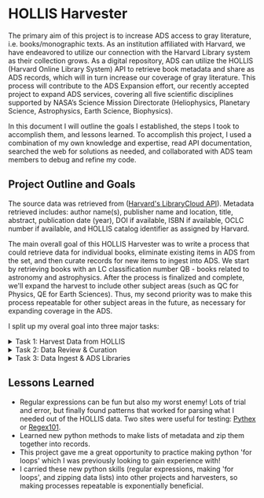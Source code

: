# HOLLIS Harvester

The primary aim of this project is to increase ADS access to gray literature, i.e. books/monographic texts. As an institution affiliated with Harvard, we have endeavored to utilize our connection with the Harvard Library system as their collection grows. As a digital repository, ADS can utilize the HOLLIS (Harvard Online Library System) API to retrieve book metadata and share as ADS records, which will in turn increase our coverage of gray literature. This process will contribute to the ADS Expansion effort, our recently accepted project to expand ADS services, covering all five scientific disciplines supported by NASA’s Science Mission Directorate (Heliophysics, Planetary Science, Astrophysics, Earth Science, Biophysics).
 
In this document I will outline the goals I established, the steps I took to accomplish them, and lessons learned. To accomplish this project, I used a combination of my own knowledge and expertise, read API documentation, searched the web for solutions as needed, and collaborated with ADS team members to debug and refine my code.

## Project Outline and Goals

The source data was retrieved from ([Harvard's LibraryCloud API](https://wiki.harvard.edu/confluence/display/LibraryStaffDoc/LibraryCloud)). Metadata retrieved includes: author name(s), publisher name and location, title, abstract, publication date (year), DOI if available, ISBN if available, OCLC number if available, and HOLLIS catalog identifier as assigned by Harvard.

The main overall goal of this HOLLIS Harvester was to write a process that could retrieve data for individual books, eliminate existing items in ADS from the set, and then curate records for new items to ingest into ADS. We start by retrieving books with an LC classification number QB - books related to astronomy and astrophysics. After the process is finalized and complete, we'll expand the harvest to include other subject areas (such as QC for Physics, QE for Earth Sciences). Thus, my second priority was to make this process repeatable for other subject areas in the future, as necessary for expanding coverage in the ADS. 

I split up my overal goal into three major tasks:

<details>
 <summary>Task 1: Harvest Data from HOLLIS </summary>

## Task 1: Harvest Data from HOLLIS
First we connect to the LibraryCloud API where HOLLIS allows for retrieving the book metadata. The python process for harvesting the data now can be run with the [HOLLIS1_Harvester](https://github.com/jrkoch127/hollis-harvester/blob/main/HOLLIS1_Harvester.ipynb) notebook. The only thing to change is the header/input data: change the date (YYMM), the LC classification (QB, QC, etc.), and make sure there is a directory ready on my local drive where I will store the results.

```
# Input data, then run the notebook
date = "2209"
classification = "QB"
filepath = "hollis_harvest/" + classification + "/"
```

By running the full HOLLIS1_Harvester notebook, I will first obtain a full file of results according to the classification input. We were able to come up with a process that sends the API request multiple times, appending any new items to the file, until no new results are found. Originally, I found that the API would send me different results each time, so this way, it'll gather as many new items as possible in the harvest.

Second, the script will look at my file of HOLLIS ids for books that we've already reviewed and vetted in the initial haul ('hollis_exclusions.xlsx'). The script removes those items reviewed from the data set. 

Next, the process extracts metadata that we want, using a series of regular expressions and zipping together data into records. Once the data is transformed into a workable state, we then create reference strings out of author, title, and year. Sending the reference strings to the ADS Reference Service API, we can identify additional books that already exist in ADS and remove those from the data set.

Finally, the end of the notebook will provide a "Results Summary": number of new records generated from HOLLIS, number of bibcode matches, and number of new items for ingest review. The output files include spreadsheets for each, so we can review any bibcode matches made, as well as the new ingests.

_Important note for later_: Copy all the HOLLIS ids from the 'hollis_results.xlsx' file, and append it to the 'hollis_exclusions.xlsx' file. Next time we run the harvest, these items will be excluded from the results as having been reviewed.
</details>

<details>
 <summary>Task 2: Data Review & Curation </summary>

## Task 2: Data Review & Curation
**Data Review:**
After we have successfully harvested data from HOLLIS, it's time to manually review items for metadata updates and curation of new items.

First we can look at the bibcode matching results ('ref_results.xlsx'), and make notes for metadata updates as needed. One thing to pay attention to is where the comment reads _"Exception: Hypotheses exhausted: X solutions with equal (good) score"_. This is where the ref service could not decide on a match because there are duplicate records. Make a tab in the excel file and record the duplicate bibcodes - the curation staff can later deduplicate the records.

Next we'll review the new items in the 'hollis_ingests.xlsx' file, where we make curation adjustments as needed (whether that is tweaking the title, making formatting changes to the publication field, cleaning up author names, etc.). For the first large harvest, if we're pulling a new LC classification, we should look at each item in the file, and manually check if it exists in ADS (missed by the ref service). From there we can decide if it needs a new record, or update an existing record with better metadata. We also need to check each item to make sure it's within the scope of our collections. 

Any new ingests should remain on the first tab of the curation spreadsheet, however any metadata updates should be moved to a second tab, with a column for "bibcode". Let's delete or move the 'out of scope' items to a separate third tab so they are not included for ingest. (I'm currently keeping the hollis ids in my hollis_exclusions.xlsx file, which I'll continue to do for now).

Notes on curation review:
- Out of scope items: juvenile literature, 'scientific fiction', books that are beyond the scope of the classification, issues with translation, bad links, etc.
- Keep books that are a newer version of a record that already exists in ADS. We'll ingest these as new items. 
--- However, if there is a ebook/reprint version of something that's much older (say 20+ years older than the current), we can check for a DOI and try to make a single unifying record of the item with its various copyright/reprint/ebook dates. Let's update the existing record in ADS, rather than ingest a new version. Examples: 1989saes.book.....E, 1989snsm.book.....G, 1986gala.book.....H, 1972gala.book.....S
- Keep book versions of PhD theses ADS already has, unless the book/ISBN is mentioned in the record (in which case we can merge the record with any new metadata HOLLIS provides).

**Curation:**
Finally, when the review is complete, we can run the [HOLLS2_Curation](https://github.com/jrkoch127/hollis-harvester/blob/main/HOLLIS2_Curation.ipynb). First, input the same initial date as the harvest (YYMM) and the classification. 

The first part of the notebook will transform the records that need metadata updates ('ingest_new.xlsx', sheet=1), and then the second part will transform the new records for ingest ('ingest_new.xlsx', sheet = 0), so make sure the excel sheets are in order. These will be output as json records.
</details>

<details>
 <summary>Task 3: Data Ingest & ADS Libraries </summary>

## Task 3: Data Ingest & ADS Libraries
Finally, when the review and curation is complete, we'll simply update the python scripts for the serializers ('serializer_updates.py' & 'serializer_ingests.py'). After running the serializers, we'll have ADS tagged format records to send to ADS.

Once the records are added to the system, I'll copy the bibcodes from the ref results, the metadata updates, and the new ingests, and put them into my bibocdes list to update the ADS libraries (hollis_library.xlsx). From that point, I can run the [HOLLIS3_Libraries](https://github.com/jrkoch127/hollis-harvester/blob/main/HOLLIS3_Libraries.ipynb) notebook and add the new bibcodes to my existing library. Alternatively, I have the option to make new libraries as I see fit (I may make new libraries for each classification).
</details>

## Lessons Learned

- Regular expressions can be fun but also my worst enemy! Lots of trial and error, but finally found patterns that worked for parsing what I needed out of the HOLLIS data. Two sites were useful for testing: [Pythex](https://pythex.org/) or [Regex101](https://regex101.com/).
- Learned new python methods to make lists of metadata and zip them together into records.
- This project gave me a great opportunity to practice making python 'for loops' which I was previously looking to gain experience with!
- I carried these new python skills (regular expressions, making 'for loops', and zipping data lists) into other projects and harvesters, so making processes repeatable is exponentially beneficial.
